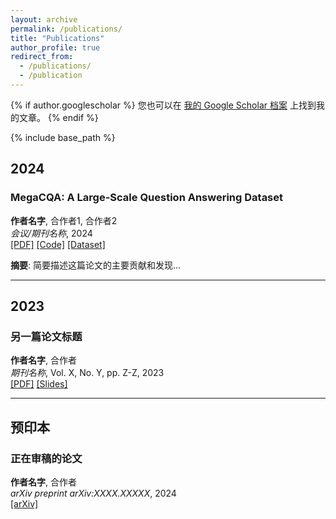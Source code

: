 ```yaml
---
layout: archive
permalink: /publications/
title: "Publications"
author_profile: true
redirect_from: 
  - /publications/
  - /publication
---
```


{% if author.googlescholar %}
  您也可以在 <a href="{{author.googlescholar}}">我的 Google Scholar 档案</a> 上找到我的文章。
{% endif %}

{% include base_path %}

## 2024

### MegaCQA: A Large-Scale Question Answering Dataset
**作者名字**, 合作者1, 合作者2  
*会议/期刊名称*, 2024  
[[PDF]](link-to-paper) [[Code]](link-to-code) [[Dataset]](link-to-dataset)

**摘要**: 简要描述这篇论文的主要贡献和发现...

---

## 2023

### 另一篇论文标题
**作者名字**, 合作者  
*期刊名称*, Vol. X, No. Y, pp. Z-Z, 2023  
[[PDF]](link) [[Slides]](link)

---

## 预印本

### 正在审稿的论文
**作者名字**, 合作者  
*arXiv preprint arXiv:XXXX.XXXXX*, 2024  
[[arXiv]](link)
